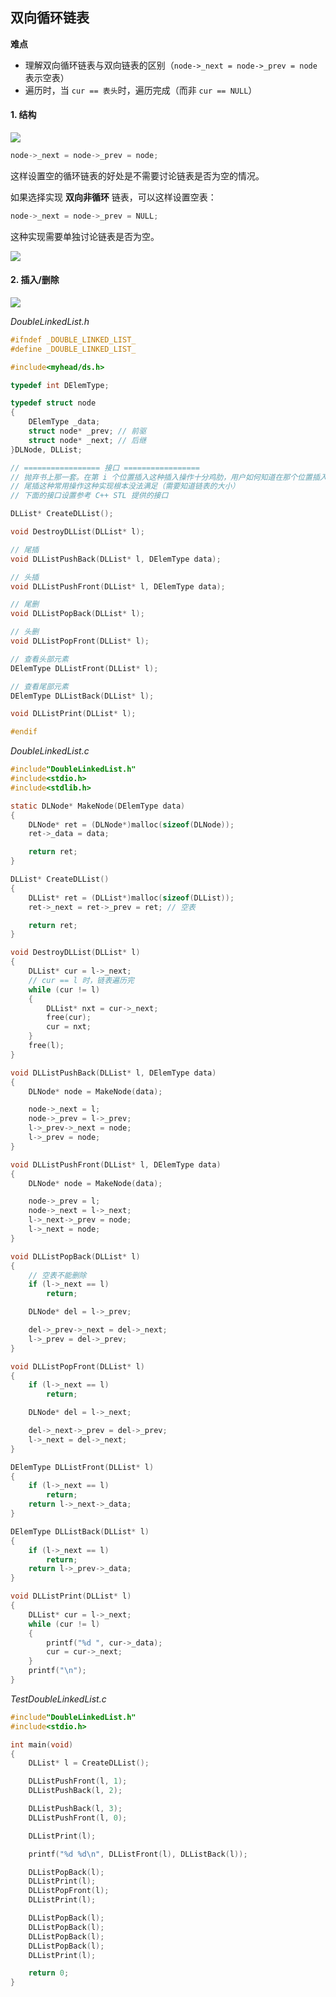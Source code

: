 ## 双向循环链表 

**难点**

- 理解双向循环链表与双向链表的区别（`node->_next = node->_prev = node`表示空表）
- 遍历时，当 `cur == 表头`时，遍历完成（而非 `cur == NULL`）

#### 1. 结构

![](https://hairrrrr.github.io/assets/2020-10-27(3).jpg)

```c
node->_next = node->_prev = node;
```

这样设置空的循环链表的好处是不需要讨论链表是否为空的情况。

如果选择实现 **双向非循环** 链表，可以这样设置空表：

```c
node->_next = node->_prev = NULL;
```

这种实现需要单独讨论链表是否为空。

![](https://hairrrrr.github.io/assets/2020-10-27(1).jpg)

#### 2. 插入/删除

![](https://hairrrrr.github.io/assets/2020-10-27(2).jpg)



*DoubleLinkedList.h*

```c
#ifndef _DOUBLE_LINKED_LIST_
#define _DOUBLE_LINKED_LIST_

#include<myhead/ds.h>

typedef int DElemType;

typedef struct node
{
	DElemType _data;
	struct node* _prev; // 前驱
	struct node* _next; // 后继
}DLNode, DLList;

// ================= 接口 =================
// 抛弃书上那一套。在第 i 个位置插入这种插入操作十分鸡肋，用户如何知道在那个位置插入？
// 尾插这种常用操作这种实现根本没法满足（需要知道链表的大小）
// 下面的接口设置参考 C++ STL 提供的接口

DLList* CreateDLList();

void DestroyDLList(DLList* l);

// 尾插
void DLListPushBack(DLList* l, DElemType data);

// 头插
void DLListPushFront(DLList* l, DElemType data);

// 尾删
void DLListPopBack(DLList* l);

// 头删
void DLListPopFront(DLList* l);

// 查看头部元素
DElemType DLListFront(DLList* l);

// 查看尾部元素
DElemType DLListBack(DLList* l);

void DLListPrint(DLList* l);

#endif 

```



*DoubleLinkedList.c*

```c
#include"DoubleLinkedList.h"
#include<stdio.h>
#include<stdlib.h>

static DLNode* MakeNode(DElemType data)
{
	DLNode* ret = (DLNode*)malloc(sizeof(DLNode));
	ret->_data = data;

	return ret;
}

DLList* CreateDLList()
{
	DLList* ret = (DLList*)malloc(sizeof(DLList));
	ret->_next = ret->_prev = ret; // 空表

	return ret;
}

void DestroyDLList(DLList* l)
{
	DLList* cur = l->_next;
	// cur == l 时，链表遍历完
	while (cur != l)
	{
		DLList* nxt = cur->_next;
		free(cur);
		cur = nxt;
	}
	free(l);
}

void DLListPushBack(DLList* l, DElemType data)
{
	DLNode* node = MakeNode(data);

	node->_next = l;
	node->_prev = l->_prev;
	l->_prev->_next = node;
	l->_prev = node;
}

void DLListPushFront(DLList* l, DElemType data)
{
	DLNode* node = MakeNode(data);

	node->_prev = l;
	node->_next = l->_next;
	l->_next->_prev = node;
	l->_next = node;
}

void DLListPopBack(DLList* l)
{
	// 空表不能删除
	if (l->_next == l)
		return;

	DLNode* del = l->_prev;

	del->_prev->_next = del->_next;
	l->_prev = del->_prev;
}

void DLListPopFront(DLList* l)
{
	if (l->_next == l)
		return;

	DLNode* del = l->_next;

	del->_next->_prev = del->_prev;
	l->_next = del->_next;
}

DElemType DLListFront(DLList* l)
{
	if (l->_next == l)
		return;
	return l->_next->_data;
}

DElemType DLListBack(DLList* l)
{
	if (l->_next == l)
		return;
	return l->_prev->_data;
}

void DLListPrint(DLList* l)
{
	DLList* cur = l->_next;
	while (cur != l)
	{
		printf("%d ", cur->_data);
		cur = cur->_next;
	}
	printf("\n");
}
```



*TestDoubleLinkedList.c*

```c
#include"DoubleLinkedList.h"
#include<stdio.h>

int main(void)
{
	DLList* l = CreateDLList();

	DLListPushFront(l, 1);
	DLListPushBack(l, 2);

	DLListPushBack(l, 3);
	DLListPushFront(l, 0);

	DLListPrint(l);

	printf("%d %d\n", DLListFront(l), DLListBack(l));

	DLListPopBack(l);
	DLListPrint(l);
	DLListPopFront(l);
	DLListPrint(l);

	DLListPopBack(l);
	DLListPopBack(l);
	DLListPopBack(l);
	DLListPopBack(l);
	DLListPrint(l);

	return 0;
}
```

